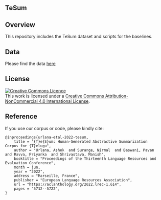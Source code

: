 ## TeSum

## Overview
This repository includes the TeSum dataset and scripts for the baselines.

## Data

Please find the data [here](https://ltrc.iiit.ac.in/showfile.php?filename=downloads/teSum/)


## License

<a rel="license" href="http://creativecommons.org/licenses/by-nc/4.0/"><img alt="Creative Commons Licence" style="border-width:0" src="https://i.creativecommons.org/l/by-nc/4.0/88x31.png" /></a><br />This work is licensed under a <a rel="license" href="http://creativecommons.org/licenses/by-nc/4.0/">Creative Commons Attribution-NonCommercial 4.0 International License</a>.

## Reference
If you use our corpus or code, please kindly cite:

```
@inproceedings{urlana-etal-2022-tesum,
    title = "{T}e{S}um: Human-Generated Abstractive Summarization Corpus for {T}elugu",
    author = "Urlana, Ashok  and Surange, Nirmal  and Baswani, Pavan  and Ravva, Priyanka  and Shrivastava, Manish",
    booktitle = "Proceedings of the Thirteenth Language Resources and Evaluation Conference",
    month = jun,
    year = "2022",
    address = "Marseille, France",
    publisher = "European Language Resources Association",
    url = "https://aclanthology.org/2022.lrec-1.614",
    pages = "5712--5722",
}
```


	

